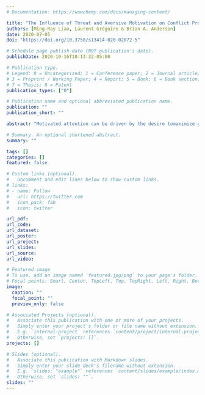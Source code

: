 ```yaml
---
# Documentation: https://wowchemy.com/docs/managing-content/

title: "The Influence of Threat and Aversive Motivation on Conflict Processing in the Stroop Task"
authors: [Ming-Ray Liao, Laurent Grégoire & Brian A. Anderson]
date: 2020-07-05
doi: "https://doi.org/10.3758/s13414-020-02072-5"

# Schedule page publish date (NOT publication's date).
publishDate: 2020-10-16T10:13:32-05:00

# Publication type.
# Legend: 0 = Uncategorized; 1 = Conference paper; 2 = Journal article;
# 3 = Preprint / Working Paper; 4 = Report; 5 = Book; 6 = Book section;
# 7 = Thesis; 8 = Patent
publication_types: ["0"]

# Publication name and optional abbreviated publication name.
publication: ""
publication_short: ""

abstract: "Motivated attention can be driven by the desire tomaximize gains or escape punishment. In the Stroop task, when rewards can be obtained by responding quickly to certain colors, corresponding color words are prioritized and produce enhanced interference, suggesting transfer of an attentional bias from color hues to color words. In the present study, we replicated this transfer effect using reward and conducted a parallel experiment exchanging the prospect of reward (appetitive motivation) with the opportunity to avert punishment (aversive motivation). Participants were required to identify the color (hue) of color words and received electric shocks for responses to particular hues that were slow or incorrect. Shock-related words similarly impaired color-ink naming performance. In contrast to prior studies with reward, however, responding to hues associated with shock was also impaired, with threat producing an increase in error rate that ironically resulted in more frequent shocks. Our results suggest that aversive and appetitive motivation affect attention to task-relevant information differently, although each produces a common bias in automatic stimulus processing presumably driven by valence."

# Summary. An optional shortened abstract.
summary: ""

tags: []
categories: []
featured: false

# Custom links (optional).
#   Uncomment and edit lines below to show custom links.
# links:
# - name: Follow
#   url: https://twitter.com
#   icon_pack: fab
#   icon: twitter

url_pdf:
url_code:
url_dataset:
url_poster:
url_project:
url_slides:
url_source:
url_video:

# Featured image
# To use, add an image named `featured.jpg/png` to your page's folder. 
# Focal points: Smart, Center, TopLeft, Top, TopRight, Left, Right, BottomLeft, Bottom, BottomRight.
image:
  caption: ""
  focal_point: ""
  preview_only: false

# Associated Projects (optional).
#   Associate this publication with one or more of your projects.
#   Simply enter your project's folder or file name without extension.
#   E.g. `internal-project` references `content/project/internal-project/index.md`.
#   Otherwise, set `projects: []`.
projects: []

# Slides (optional).
#   Associate this publication with Markdown slides.
#   Simply enter your slide deck's filename without extension.
#   E.g. `slides: "example"` references `content/slides/example/index.md`.
#   Otherwise, set `slides: ""`.
slides: ""
---
```

